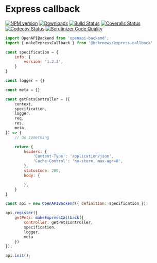 # Express callback

[![NPM version][npm-image]][npm-url] [![Downloads][downloads-image]][npm-stats] [![Build Status][travis-image]][travis-url] [![Coveralls Status][coveralls-image]][coveralls-url] [![Codecov Status][codecov-image]][codecov-url] [![Scrutinizer Code Quality][scrutinizer-image]][scrutinizer-url]


```javascript
import OpenAPIBackend from 'openapi-backend';
import { makeExpressCallback } from '@hckrnews/express-callback'

const specification = {
    info: {
        version: '1.2.3',
    }
}

const logger = {}

const meta = {}

const getPetsController = ({
    context,
    specification,
    logger,
    req,
    res,
    meta,
}) => {
    // do something

    return {
        headers: {
            'Content-Type': 'application/json',
            'Cache-Control': 'no-store, max-age=0',
        },
        statusCode: 200,
        body: {

        },
    }
}

const api = new OpenAPIBackend({ definition: specification });

api.register({
    getPets: makeExpressCallback({
        controller: getPetsController,
        specification,
        logger,
        meta
    })
});

api.init();

```

[downloads-image]: https://img.shields.io/npm/dm/@hckrnews/express-callback.svg
[npm-url]: https://www.npmjs.com/package/@hckrnews/express-callback
[npm-image]: https://img.shields.io/npm/v/@hckrnews/express-callback.svg
[npm-stats]: https://npm-stat.com/charts.html?package=@hckrnews/express-callback
[travis-url]: https://travis-ci.org/hckrnews/express-callback
[travis-image]: https://img.shields.io/travis/hckrnews/express-callback/main.svg
[coveralls-url]: https://coveralls.io/r/hckrnews/express-callback
[coveralls-image]: https://img.shields.io/coveralls/hckrnews/express-callback/main.svg
[codecov-url]: https://codecov.io/gh/hckrnews/express-callback
[codecov-image]: https://img.shields.io/codecov/c/github/hckrnews/express-callback.svg
[scrutinizer-url]: https://scrutinizer-ci.com/g/hckrnews/express-callback/?branch=main
[scrutinizer-image]: https://scrutinizer-ci.com/g/hckrnews/express-callback/badges/quality-score.png?b=main

